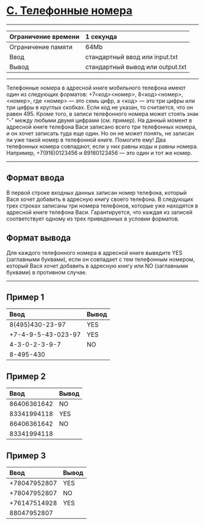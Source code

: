 # [C. Телефонные номера](https://contest.yandex.ru/contest/27393/problems/C/)

---
| Ограничение времени | 1 секунда |
| :--- |:---|
| Ограничение памяти | 64Mb |
| Ввод | стандартный ввод или input.txt |
| Вывод | стандартный вывод или output.txt |
---

Телефонные номера в адресной книге мобильного телефона имеют один из следующих форматов: +7<код><номер>, 8<код><номер>, <номер>, где <номер> — это семь цифр, а <код> — это три цифры или три цифры в круглых скобках. Если код не указан, то считается, что он равен 495. Кроме того, в записи телефонного номера может стоять знак “-” между любыми двумя цифрами (см. пример). На данный момент в адресной книге телефона Васи записано всего три телефонных номера, и он хочет записать туда еще один. Но он не может понять, не записан ли уже такой номер в телефонной книге. Помогите ему! Два телефонных номера совпадают, если у них равны коды и равны номера. Например, +7(916)0123456 и 89160123456 — это один и тот же номер.

---
## Формат ввода
В первой строке входных данных записан номер телефона, который Вася хочет добавить в адресную книгу своего телефона. В следующих трех строках записаны три номера телефонов, которые уже находятся в адресной книге телефона Васи. Гарантируется, что каждая из записей соответствует одному из трех приведенных в условии форматов.

## Формат вывода
Для каждого телефонного номера в адресной книге выведите YES (заглавными буквами), если он совпадает с тем телефонным номером, который Вася хочет добавить в адресную книгу или NO (заглавными буквами) в противном случае.

---
## Пример 1

| Ввод | Вывод |
| :--- | :--- |
| 8(495)430-23-97 | YES |
| +7-4-9-5-43-023-97 | YES |
| 4-3-0-2-3-9-7 | NO |
| 8-495-430 | |

## Пример 2

| Ввод | Вывод |
| :--- | :--- |
| 86406361642 | NO |
| 83341994118 | YES |
| 86406361642 | NO |
| 83341994118 | |

## Пример 3

| Ввод | Вывод |
| :--- | :--- |
| +78047952807 | YES |
| +78047952807 | NO |
| +76147514928 | YES |
| 88047952807 | |
